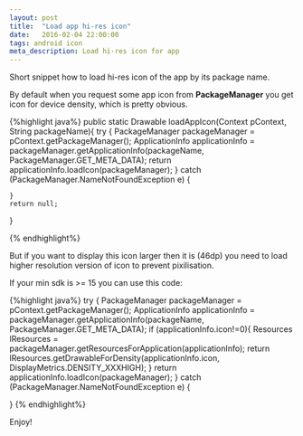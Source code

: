 ```yaml
---
layout: post
title:  "Load app hi-res icon"
date:   2016-02-04 22:00:00
tags: android icon
meta_description: Load hi-res icon for app
---
```


Short snippet how to load hi-res icon of the app by its package name.

By default when you request some app icon from **PackageManager** you get icon for device density, which is pretty obvious.

{%highlight java%}
public static Drawable loadAppIcon(Context pContext, String packageName){
    try {
        PackageManager packageManager = pContext.getPackageManager();
        ApplicationInfo applicationInfo = packageManager.getApplicationInfo(packageName, PackageManager.GET_META_DATA);
        return applicationInfo.loadIcon(packageManager);
    } catch (PackageManager.NameNotFoundException e) {

    }
    return null;
}

{% endhighlight%}

But if you want to display this icon larger then it is (46dp) you need to load higher resolution version of icon to prevent pixilisation.

If your min sdk is >= 15 you can use this code:

{%highlight java%}
try {
    PackageManager packageManager = pContext.getPackageManager();
    ApplicationInfo applicationInfo = packageManager.getApplicationInfo(packageName, PackageManager.GET_META_DATA);
    if (applicationInfo.icon!=0){
        Resources lResources = packageManager.getResourcesForApplication(applicationInfo);
        return lResources.getDrawableForDensity(applicationInfo.icon, DisplayMetrics.DENSITY_XXXHIGH);
    }
    return applicationInfo.loadIcon(packageManager);
} catch (PackageManager.NameNotFoundException e) {

}
{% endhighlight%}

Enjoy!